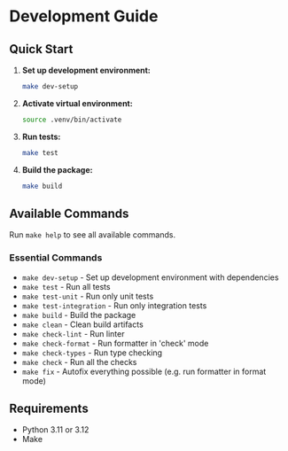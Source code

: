 # Development Guide

## Quick Start

1. **Set up development environment:**
   ```bash
   make dev-setup
   ```

2. **Activate virtual environment:**
   ```bash
   source .venv/bin/activate
   ```

3. **Run tests:**
   ```bash
   make test
   ```

4. **Build the package:**
   ```bash
   make build
   ```

## Available Commands

Run `make help` to see all available commands.

### Essential Commands

- `make dev-setup` - Set up development environment with dependencies
- `make test` - Run all tests
- `make test-unit` - Run only unit tests
- `make test-integration` - Run only integration tests
- `make build` - Build the package
- `make clean` - Clean build artifacts
- `make check-lint` - Run linter
- `make check-format` - Run formatter in 'check' mode
- `make check-types` - Run type checking
- `make check` - Run all the checks
- `make fix` - Autofix everything possible (e.g. run formatter in format mode)

## Requirements

- Python 3.11 or 3.12
- Make
